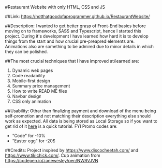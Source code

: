 #Restaurant Website with only HTML, CSS and JS

##Link: https://notthatgoodofaprogrammer.github.io/RestaurantWebsite/

##Description:
I wanted to get better grasp of Front-End basics before moving on to frameworks, SASS and Typescript, hence I started this project.
During it's development I have learned how hard it is to develop things from the start and how crucial pre-preapred elements are.
Animations also are something to be admired due to minor details in which they can be polished.

##The most crucial techniques that I have improved at/learned are:
1. Dynamic web pages
2. Code readability
3. Mobile-first design
4. Summary price management
5. How to write READ ME files
6. Navbar design
7. CSS only animation

##Usability:
Othar than finalizing payment and download of the menu being self-promotion and not matching their description everything else should work as expected.
All data is being stored as Local Storage so if you want to get rid of it [here](https://www.leadshook.com/help/how-to-clear-local-storage-in-google-chrome-browser/) is a quick tutorial.
FYI Promo codes are:
- "Code" for -10%
- "Easter egg" for -20$

##Credits:
Project inspired by https://www.discocheetah.com/ and https://www.tikichick.com/.
Cup animation from https://codepen.io/zanewesley/pen/NWRVJVN
